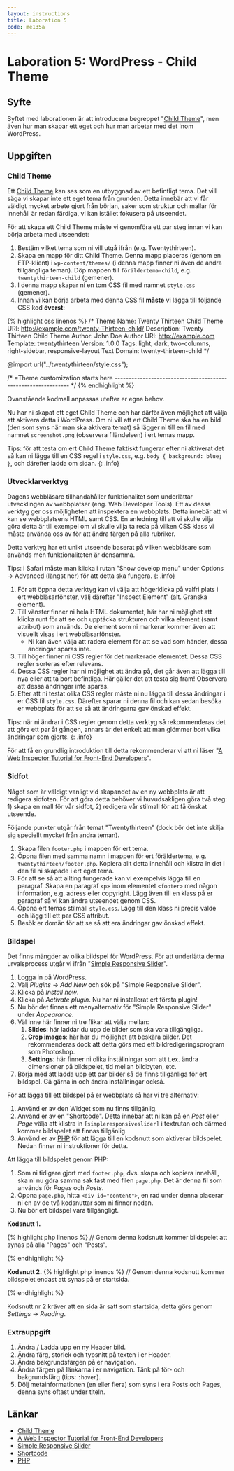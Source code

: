 ```yaml
---
layout: instructions
title: Laboration 5
code: me135a
---
```


# Laboration 5: WordPress - Child Theme

## Syfte

Syftet med laborationen är att introducera begreppet "[Child Theme][childtheme]", men även hur man skapar ett eget och hur man arbetar med det inom WordPress.

## Uppgiften

### Child Theme

Ett [Child Theme][childtheme] kan ses som en utbyggnad av ett befintligt tema. Det vill säga vi skapar inte ett eget tema från grunden. Detta innebär att vi får väldigt mycket arbete gjort från början, saker som struktur och mallar för innehåll är redan färdiga, vi kan istället fokusera på utseendet.

För att skapa ett Child Theme måste vi genomföra ett par steg innan vi kan börja arbeta med utseendet:

1. Bestäm vilket tema som ni vill utgå ifrån (e.g. Twentythirteen).
2. Skapa en mapp för ditt Child Theme. Denna mapp placeras (genom en FTP-klient) i `wp-content/themes/` (i denna mapp finner ni även de andra tillgängliga teman). Döp mappen till `föräldertema-child`, e.g. `twentythirteen-child` (gemener).
3. I denna mapp skapar ni en tom CSS fil med namnet `style.css` (gemener).
4. Innan vi kan börja arbeta med denna CSS fil __måste__ vi lägga till följande CSS kod __överst__:

{% highlight css linenos %}
/*
 Theme Name:   Twenty Thirteen Child
 Theme URI:    http://example.com/twenty-Thirteen-child/
 Description:  Twenty Thirteen Child Theme
 Author:       John Doe
 Author URI:   http://example.com
 Template:     twentythirteen
 Version:      1.0.0
 Tags:         light, dark, two-columns, right-sidebar, responsive-layout
 Text Domain:  twenty-thirteen-child
*/

@import url("../twentythirteen/style.css");

/* =Theme customization starts here
-------------------------------------------------------------- */
{% endhighlight %}

Ovanstående kodmall anpassas utefter er egna behov.

Nu har ni skapat ett eget Child Theme och har därför även möjlighet att välja att aktivera detta i WordPress. Om ni vill att ert Child Theme ska ha en bild (den som syns när man ska aktivera temat) så lägger ni till en fil med namnet `screenshot.png` (observera filändelsen) i ert temas mapp.

Tips: för att testa om ert Child Theme faktiskt fungerar efter ni aktiverat det så kan ni lägga till en CSS regel i `style.css`, e.g. `body { background: blue; }`, och därefter ladda om sidan.
{: .info}

### Utvecklarverktyg

Dagens webbläsare tillhandahåller funktionalitet som underlättar utvecklingen av webbplatser (eng. Web Developer Tools). Ett av dessa verktyg ger oss möjligheten att inspektera en webbplats. Detta innebär att vi kan se webbplatsens HTML samt CSS. En anledning till att vi skulle vilja göra detta är till exempel om vi skulle vilja ta reda på vilken CSS klass vi måste använda oss av för att ändra färgen på alla rubriker.

Detta verktyg har ett unikt utseende baserat på vilken webbläsare som används men funktionaliteten är densamma.

Tips: i Safari måste man klicka i rutan "Show develop menu" under Options -> Advanced (längst ner) för att detta ska fungera.
{: .info}

1. För att öppna detta verktyg kan vi välja att högerklicka på valfri plats i ert webbläsarfönster, välj därefter "Inspect Element" (alt. Granska element).
2. Till vänster finner ni hela HTML dokumentet, här har ni möjlighet att klicka runt för att se och upptäcka strukturen och vilka element (samt attribut) som används. De element som ni markerar kommer även att visuellt visas i ert webbläsarfönster.
    - Ni kan även välja att radera element för att se vad som händer, dessa ändringar sparas inte.
3. Till höger finner ni CSS regler för det markerade elementet. Dessa CSS regler sorteras efter relevans.
4. Dessa CSS regler har ni möjlighet att ändra på, det går även att lägga till nya eller att ta bort befintliga. Här gäller det att testa sig fram! Observera att dessa ändringar inte sparas.
5. Efter att ni testat olika CSS regler måste ni nu lägga till dessa ändringar i er CSS fil `style.css`. Därefter sparar ni denna fil och kan sedan besöka er webbplats för att se så att ändringarna gav önskad effekt.

Tips: när ni ändrar i CSS regler genom detta verktyg så rekommenderas det att göra ett par åt gången, annars är det enkelt att man glömmer bort vilka ändringar som gjorts.
{: .info}

För att få en grundlig introduktion till detta rekommenderar vi att ni läser "[A Web Inspector Tutorial for Front-End Developers][tutorial]".

### Sidfot

Något som är väldigt vanligt vid skapandet av en ny webbplats är att redigera sidfoten. För att göra detta behöver vi huvudsakligen göra två steg: 1) skapa en mall för vår sidfot, 2) redigera vår stilmall för att få önskat utseende.

Följande punkter utgår från temat "Twentythirteen" (dock bör det inte skilja sig speciellt mycket från andra teman).

1. Skapa filen `footer.php` i mappen för ert tema.
2. Öppna filen med samma namn i mappen för ert föräldertema, e.g. `twentythirteen/footer.php`. Kopiera allt detta innehåll och klistra in det i den fil ni skapade i ert eget tema.
3. För att se så att allting fungerade kan vi exempelvis lägga till en paragraf. Skapa en paragraf `<p>` inom elementet `<footer>` med någon information, e.g. adress eller copyright. Lägg även till en klass på er paragraf så vi kan ändra utseendet genom CSS.
4. Öppna ert temas stilmall `style.css`. Lägg till den klass ni precis valde och lägg till ett par CSS attribut.
5. Besök er domän för att se så att era ändringar gav önskad effekt.

### Bildspel

Det finns mängder av olika bildspel för WordPress. För att underlätta denna urvalsprocess utgår vi ifrån "[Simple Responsive Slider][slider]".

1. Logga in på WordPress.
2. Välj _Plugins_ -> _Add New_ och sök på "Simple Responsive Slider".
3. Klicka på _Install now_.
4. Klicka på _Activate plugin_. Nu har ni installerat ert första plugin!
5. Nu bör det finnas ett menyalternativ för "Simple Responsive Slider" under _Appearance_.
6. Väl inne här finner ni tre flikar att välja mellan:
    1. __Slides__: här laddar du upp de bilder som ska vara tillgängliga.
    2. __Crop images__: här har du möjlighet att beskära bilder. Det rekommenderas dock att detta görs med ett bildredigeringsprogram som Photoshop.
    3. __Settings__: här finner ni olika inställningar som att t.ex. ändra dimensioner på bildspelet, tid mellan bildbyten, etc.
7. Börja med att ladda upp ett par bilder så de finns tillgänliga för ert bildspel. Gå gärna in och ändra inställningar också.

För att lägga till ett bildspel på er webbplats så har vi tre alternativ:

1. Använd er av den Widget som nu finns tillgänlig.
2. Använd er av en "[Shortcode][shortcode]". Detta innebär att ni kan på en _Post_ eller _Page_ välja att klistra in `[simpleresponsiveslider]` i textrutan och därmed kommer bildspelet att finnas tillgänlig.
3. Använd er av [PHP][php] för att lägga till en kodsnutt som aktiverar bildspelet. Nedan finner ni instruktioner för detta.

Att lägga till bildspelet genom PHP:

1. Som ni tidigare gjort med `footer.php`, dvs. skapa och kopiera innehåll, ska ni nu göra samma sak fast med filen `page.php`. Det är denna fil som används för _Pages_ och _Posts_.
2. Öppna `page.php`, hitta `<div id="content">`, en rad under denna placerar ni en av de två kodsnuttar som ni finner nedan.
3. Nu bör ert bildspel vara tillgängligt.

__Kodsnutt 1.__

{% highlight php linenos %}
// Genom denna kodsnutt kommer bildspelet att synas på alla "Pages" och "Posts".
<?php
    if ( function_exists( 'show_simpleresponsiveslider' ) ) {
        show_simpleresponsiveslider();
    }
?>
{% endhighlight %}

__Kodsnutt 2.__
{% highlight php linenos %}
// Genom denna kodsnutt kommer bildspelet endast att synas på er startsida.
<?php
    if ( is_front_page() && function_exists( 'show_simpleresponsiveslider' ) ) {
        show_simpleresponsiveslider();
    }
?>
{% endhighlight %}

Kodsnutt nr 2 kräver att en sida är satt som startsida, detta görs genom _Settings_ -> _Reading_.

### Extrauppgift

1. Ändra / Ladda upp en ny Header bild.
2. Ändra färg, storlek och typsnitt på texten i er Header.
3. Ändra bakgrundsfärgen på er navigation.
4. Ändra färgen på länkarna i er navigation. Tänk på för- och bakgrundsfärg (tips: `:hover`).
5. Dölj metainformationen (en eller flera) som syns i era Posts och Pages, denna syns oftast under titeln.

## Länkar

* [Child Theme][childtheme]
* [A Web Inspector Tutorial for Front-End Developers][tutorial]
* [Simple Responsive Slider][slider]
* [Shortcode][shortcode]
* [PHP][php]

[childtheme]: http://codex.wordpress.org/Child_Themes
[tutorial]: http://thewc.co/articles/view/web-inspector-tutorial
[slider]: https://wordpress.org/plugins/simple-responsive-slider/
[shortcode]: http://en.support.wordpress.com/shortcodes/
[php]: http://php.net/manual/en/intro-whatis.php
